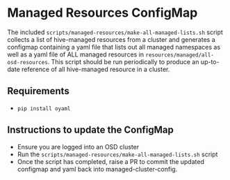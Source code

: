 # Managed Resources ConfigMap

The included `scripts/managed-resources/make-all-managed-lists.sh` script collects a list of hive-managed resources from a cluster and generates a configmap containing a yaml file that lists out all managed namespaces as well as a yaml file of ALL managed resources in `resources/managed/all-osd-resources`.
This script should be run periodically to produce an up-to-date reference of all hive-managed resource in a cluster.

## Requirements

* `pip install oyaml` 

## Instructions to update the ConfigMap

* Ensure you are logged into an OSD cluster
* Run the `scripts/managed-resources/make-all-managed-lists.sh` script
* Once the script has completed, raise a PR to commit the updated configmap and yaml back into managed-cluster-config.

